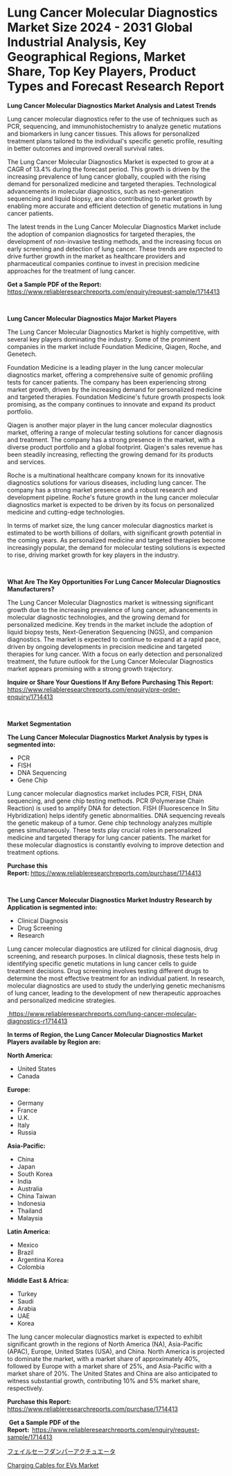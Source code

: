 <p><h1>Lung Cancer Molecular Diagnostics Market Size 2024 - 2031 Global Industrial Analysis, Key Geographical Regions, Market Share, Top Key Players, Product Types and Forecast Research Report</h1></p><p><strong>Lung Cancer Molecular Diagnostics Market Analysis and Latest Trends</strong></p>
<p><p>Lung cancer molecular diagnostics refer to the use of techniques such as PCR, sequencing, and immunohistochemistry to analyze genetic mutations and biomarkers in lung cancer tissues. This allows for personalized treatment plans tailored to the individual's specific genetic profile, resulting in better outcomes and improved overall survival rates. </p><p>The Lung Cancer Molecular Diagnostics Market is expected to grow at a CAGR of 13.4% during the forecast period. This growth is driven by the increasing prevalence of lung cancer globally, coupled with the rising demand for personalized medicine and targeted therapies. Technological advancements in molecular diagnostics, such as next-generation sequencing and liquid biopsy, are also contributing to market growth by enabling more accurate and efficient detection of genetic mutations in lung cancer patients.</p><p>The latest trends in the Lung Cancer Molecular Diagnostics Market include the adoption of companion diagnostics for targeted therapies, the development of non-invasive testing methods, and the increasing focus on early screening and detection of lung cancer. These trends are expected to drive further growth in the market as healthcare providers and pharmaceutical companies continue to invest in precision medicine approaches for the treatment of lung cancer.</p></p>
<p><strong>Get a Sample PDF of the Report:&nbsp;</strong> <a href="https://www.reliableresearchreports.com/enquiry/request-sample/1714413">https://www.reliableresearchreports.com/enquiry/request-sample/1714413</a></p>
<p>&nbsp;</p>
<p><strong>Lung Cancer Molecular Diagnostics Major Market Players</strong></p>
<p><p>The Lung Cancer Molecular Diagnostics Market is highly competitive, with several key players dominating the industry. Some of the prominent companies in the market include Foundation Medicine, Qiagen, Roche, and Genetech. </p><p>Foundation Medicine is a leading player in the lung cancer molecular diagnostics market, offering a comprehensive suite of genomic profiling tests for cancer patients. The company has been experiencing strong market growth, driven by the increasing demand for personalized medicine and targeted therapies. Foundation Medicine's future growth prospects look promising, as the company continues to innovate and expand its product portfolio.</p><p>Qiagen is another major player in the lung cancer molecular diagnostics market, offering a range of molecular testing solutions for cancer diagnosis and treatment. The company has a strong presence in the market, with a diverse product portfolio and a global footprint. Qiagen's sales revenue has been steadily increasing, reflecting the growing demand for its products and services.</p><p>Roche is a multinational healthcare company known for its innovative diagnostics solutions for various diseases, including lung cancer. The company has a strong market presence and a robust research and development pipeline. Roche's future growth in the lung cancer molecular diagnostics market is expected to be driven by its focus on personalized medicine and cutting-edge technologies.</p><p>In terms of market size, the lung cancer molecular diagnostics market is estimated to be worth billions of dollars, with significant growth potential in the coming years. As personalized medicine and targeted therapies become increasingly popular, the demand for molecular testing solutions is expected to rise, driving market growth for key players in the industry.</p></p>
<p>&nbsp;</p>
<p><strong>What Are The Key Opportunities For Lung Cancer Molecular Diagnostics Manufacturers?</strong></p>
<p><p>The Lung Cancer Molecular Diagnostics market is witnessing significant growth due to the increasing prevalence of lung cancer, advancements in molecular diagnostic technologies, and the growing demand for personalized medicine. Key trends in the market include the adoption of liquid biopsy tests, Next-Generation Sequencing (NGS), and companion diagnostics. The market is expected to continue to expand at a rapid pace, driven by ongoing developments in precision medicine and targeted therapies for lung cancer. With a focus on early detection and personalized treatment, the future outlook for the Lung Cancer Molecular Diagnostics market appears promising with a strong growth trajectory.</p></p>
<p><strong>Inquire or Share Your Questions If Any Before Purchasing This Report:</strong> <a href="https://www.reliableresearchreports.com/enquiry/pre-order-enquiry/1714413">https://www.reliableresearchreports.com/enquiry/pre-order-enquiry/1714413</a></p>
<p>&nbsp;</p>
<p><strong>Market Segmentation</strong></p>
<p><strong>The Lung Cancer Molecular Diagnostics Market Analysis by types is segmented into:</strong></p>
<p><ul><li>PCR</li><li>FISH</li><li>DNA Sequencing</li><li>Gene Chip</li></ul></p>
<p><p>Lung cancer molecular diagnostics market includes PCR, FISH, DNA sequencing, and gene chip testing methods. PCR (Polymerase Chain Reaction) is used to amplify DNA for detection. FISH (Fluorescence In Situ Hybridization) helps identify genetic abnormalities. DNA sequencing reveals the genetic makeup of a tumor. Gene chip technology analyzes multiple genes simultaneously. These tests play crucial roles in personalized medicine and targeted therapy for lung cancer patients. The market for these molecular diagnostics is constantly evolving to improve detection and treatment options.</p></p>
<p><strong>Purchase this Report:&nbsp;</strong><a href="https://www.reliableresearchreports.com/purchase/1714413">https://www.reliableresearchreports.com/purchase/1714413</a></p>
<p>&nbsp;</p>
<p><strong>The Lung Cancer Molecular Diagnostics Market Industry Research by Application is segmented into:</strong></p>
<p><ul><li>Clinical Diagnosis</li><li>Drug Screening</li><li>Research</li></ul></p>
<p><p>Lung cancer molecular diagnostics are utilized for clinical diagnosis, drug screening, and research purposes. In clinical diagnosis, these tests help in identifying specific genetic mutations in lung cancer cells to guide treatment decisions. Drug screening involves testing different drugs to determine the most effective treatment for an individual patient. In research, molecular diagnostics are used to study the underlying genetic mechanisms of lung cancer, leading to the development of new therapeutic approaches and personalized medicine strategies.</p></p>
<p><a href="https://www.reliableresearchreports.com/lung-cancer-molecular-diagnostics-r1714413">&nbsp;https://www.reliableresearchreports.com/lung-cancer-molecular-diagnostics-r1714413</a></p>
<p><strong>In terms of Region, the Lung Cancer Molecular Diagnostics Market Players available by Region are:</strong></p>
<p>
    <p> <strong> North America: </strong>
        <ul>
            <li>United States</li>
            <li>Canada</li>
        </ul>
        </p> 
    <p> <strong> Europe: </strong>
        <ul>
            <li>Germany</li>
            <li>France</li>
            <li>U.K.</li>
            <li>Italy</li>
            <li>Russia</li>
        </ul>
        </p> 
    <p> <strong> Asia-Pacific: </strong>
        <ul>
            <li>China</li>
            <li>Japan</li>
            <li>South Korea</li>
            <li>India</li>
            <li>Australia</li>
            <li>China Taiwan</li>
            <li>Indonesia</li>
            <li>Thailand</li>
            <li>Malaysia</li>
        </ul>
        </p> 
    <p> <strong> Latin America: </strong>
        <ul>
            <li>Mexico</li>
            <li>Brazil</li>
            <li>Argentina Korea</li>
            <li>Colombia</li>
        </ul>
        </p> 
    <p> <strong> Middle East & Africa: </strong>
        <ul>
            <li>Turkey</li>
            <li>Saudi</li>
            <li>Arabia</li>
            <li>UAE</li>
            <li>Korea</li>
        </ul>
    </p>
    </p>
<p><p>The lung cancer molecular diagnostics market is expected to exhibit significant growth in the regions of North America (NA), Asia-Pacific (APAC), Europe, United States (USA), and China. North America is projected to dominate the market, with a market share of approximately 40%, followed by Europe with a market share of 25%, and Asia-Pacific with a market share of 20%. The United States and China are also anticipated to witness substantial growth, contributing 10% and 5% market share, respectively.</p></p>
<p><strong>Purchase this Report: </strong><a href="https://www.reliableresearchreports.com/purchase/1714413">https://www.reliableresearchreports.com/purchase/1714413</a></p>
<p>&nbsp;<strong>Get a Sample PDF of the Report:&nbsp;&nbsp;</strong><a href="https://www.reliableresearchreports.com/enquiry/request-sample/1714413">https://www.reliableresearchreports.com/enquiry/request-sample/1714413</a></p>
<p><strong></strong></p>
<p><p><a href="https://github.com/dadanedu33/Market-Research-Report-List-2/blob/main/9304699113342.md">フェイルセーフダンパーアクチュエータ</a></p><p><a href="https://github.com/RichRobinson5/Market-Research-Report-List-5/blob/main/charging-cables-for-evs-market.md">Charging Cables for EVs Market</a></p></p>
